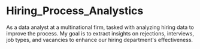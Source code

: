 # Hiring_Process_Analystics
As a data analyst at a multinational firm, tasked with analyzing hiring data to improve the process. My goal is to extract insights on rejections, interviews, job types, and vacancies to enhance our hiring department's effectiveness.
